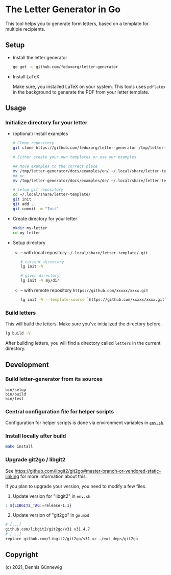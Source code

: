# The Letter Generator in Go

This tool helps you to generate form letters, based on a template for
multiple recipients.


## Setup

* Install the letter generator

  ~~~bash
  go get -u github.com/feduxorg/letter-generator
  ~~~

* Install LaTeX

  Make sure, you installed LaTeX on your system. This tools uses
  `pdflatex` in the background to generate the PDF from your letter template.

## Usage

### Initialize directory for your letter

* (optional) Install examples

  ~~~bash
  # Clone repository
  git clone https://github.com/feduxorg/letter-generator /tmp/letter-generator

  # Either create your own templates or use our examples

  ## Move examples to the correct place
  mv /tmp/letter-generator/docs/examples/en/ ~/.local/share/letter-template/
  ## or
  mv /tmp/letter-generator/docs/examples/de/ ~/.local/share/letter-template/

  # setup git repository
  cd ~/.local/share/letter-template/
  git init
  git add .
  git commit -m "Init"
  ~~~

* Create directory for your letter

  ~~~bash
  mkdir my-letter
  cd my-letter
  ~~~

* Setup directory

  * &ndash; with local repository `~/.local/share/letter-template/.git`

    ~~~bash
    # current directory
    lg init -V

    # given directory
    lg init -V my/dir
    ~~~

  * &ndash; with remote repository `https://github.com/xxxxx/xxxx.git`

    ~~~bash
    lg init -V --template-source `https://github.com/xxxxx/xxxx.git`
    ~~~

### Build letters

This will build the letters. Make sure you've initialized the directory before.

~~~bash
lg build -V
~~~

After building letters, you will find a directory called `letters` in the
current directory.

## Development

### Build letter-generator from its sources

~~~
bin/setup
bin/build
bin/test
~~~

### Central configuration file for helper scripts

Configuration for helper scripts is done via environment variables in [`env.sh`](env.sh).

### Install locally after build

~~~bash
make install
~~~

### Upgrade git2go / libgit2

See https://github.com/libgit2/git2go#master-branch-or-vendored-static-linking
for more information about this. 

If you plan to upgrade your version, you need to modify a few files.

1. Update version for "libgit2" in `env.sh`

  ~~~bash
: ${LIBGIT2_TAG:=release-1.1}
  ~~~

2. Update version of "git2go" in `go.mod`

  ~~~bash
  # [...]
  github.com/libgit2/git2go/v31 v31.4.7
  # [...]
  replace github.com/libgit2/git2go/v31 => ./ext_deps/git2go
  ~~~

## Copyright

(c) 2021, Dennis Günnewig
